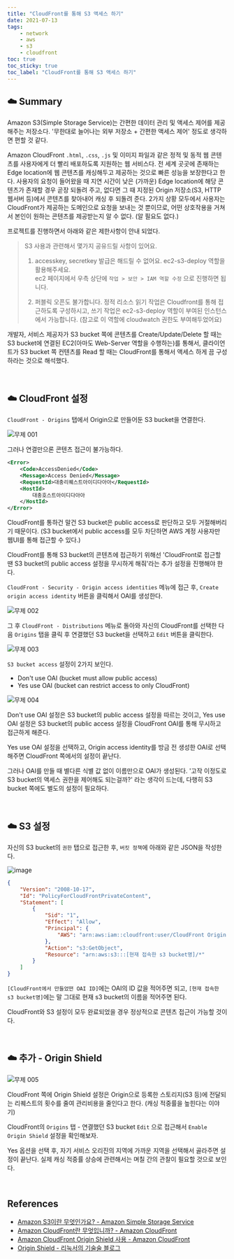 ```yaml
---
title: "CloudFront를 통해 S3 액세스 하기"
date: 2021-07-13
tags:
    - network
    - aws
    - s3
    - cloudfront
toc: true
toc_sticky: true 
toc_label: "CloudFront를 통해 S3 액세스 하기"
---
```


## ☁️ Summary
Amazon S3(Simple Storage Service)는 간편한 데이터 관리 및 액세스 제어를 제공해주는 저장소다. 
'무한대로 늘어나는 외부 저장소 + 간편한 액세스 제어' 정도로 생각하면 편할 것 같다.

Amazon CloudFront `.html`, `.css`, `.js` 및 이미지 파일과 같은 정적 및 동적 웹 콘텐츠를 사용자에게 더 빨리 배포하도록 지원하는 웹 서비스다. 전 세계 곳곳에 존재하는 Edge location에 웹 콘텐츠를 캐싱해두고 제공하는 것으로 
빠른 성능을 보장한다고 한다. 
사용자의 요청이 들어왔을 때 지연 시간이 낮은 (가까운) Edge location에 해당 콘텐츠가 존재할 경우 곧장 되돌려 주고, 
없다면 그 때 지정된 Origin 저장소(S3, HTTP 웹서버 등)에서 콘텐츠를 찾아내어 캐싱 후 되돌려 준다.
2가지 상황 모두에서 사용자는 CloudFront가 제공하는 도메인으로 요청을 보내는 것 뿐이므로, 어떤 상호작용을 거쳐서 
본인이 원하는 콘텐츠를 제공받는지 알 수 없다. (알 필요도 없다.)

프로젝트를 진행하면서 아래와 같은 제한사항이 안내 되었다.

> S3 사용과 관련해서 몇가지 공유드릴 사항이 있어요.
> 1. accesskey, secretkey 발급은 해드릴 수 없어요. ec2-s3-deploy 역할을 활용해주세요.  
> ec2 페이지에서 우측 상단에 `작업 > 보안 > IAM 역할 수정` 으로 진행하면 됩니다.
>	
> 2. 퍼블릭 오픈도 불가합니다. 정적 리소스 읽기 작업은 Cloudfront를 통해 접근하도록 구성하시고, 쓰기 작업은
> ec2-s3-deploy 역할이 부여된 인스턴스에서 가능합니다. (참고로 이 역할에 cloudwatch 권한도 부여해두었어요)

개발자, 서비스 제공자가 S3 bucket 쪽에 콘텐츠를 Create/Update/Delete 할 때는 S3 bucket에 연결된 EC2(아마도 Web-Server 역할을 수행하는)를 통해서, 클라이언트가 S3 bucket 쪽 컨텐츠를 Read 할 때는 CloudFront를 통해서 액세스 하게 끔 구성하라는 것으로 해석했다.

<br>

## ☁️ CloudFront 설정
`CloudFront - Origins` 탭에서 Origin으로 만들어둔 S3 bucket을 연결한다. 

![무제 001](https://user-images.githubusercontent.com/37354145/125394332-821e3b00-e3e4-11eb-9082-1499d5c1d556.png)

그러나 연결만으론 콘텐츠 접근이 불가능하다.

```xml
<Error>
	<Code>AccessDenied</Code>
	<Message>Access Denied</Message>
	<RequestId>대충리퀘스트아이디다아아</RequestId>
	<HostId>
		대충호스트아이디다아아
	</HostId>
</Error>
```

CloudFront를 통하건 말건 S3 bucket은 public access로 판단하고 모두 거절해버리기 때문이다. (S3 bucket에서 public access를 모두 차단하면 AWS 계정 사용자만 웹UI를 통해 접근할 수 있다.)

CloudFront를 통해 S3 bucket의 콘텐츠에 접근하기 위해선 'CloudFront로 접근할 땐 S3 bucket의 public access 설정을 무시하게 해줘'라는 추가 설정을 진행해야 한다.

`CloudFront - Security - Origin access identities` 메뉴에 접근 후, `Create origin access identity` 버튼을 클릭해서 OAI를 생성한다. 

![무제 002](https://user-images.githubusercontent.com/37354145/125394344-85192b80-e3e4-11eb-946e-593b56ddc55e.png)

그 후 `CloudFront - Distributions` 메뉴로 돌아와 자신의 CloudFront를 선택한 다음 `Origins` 탭을 클릭 후 연결했던 S3 bucket을 선택하고 `Edit` 버튼을 클릭한다.

![무제 003](https://user-images.githubusercontent.com/37354145/125394350-864a5880-e3e4-11eb-99ae-2ce38ce1af32.png)

`S3 bucket access` 설정이 2가지 보인다.

- Don't use OAI (bucket must allow public access)
- Yes use OAI (bucket can restrict access to only CloudFront)

![무제 004](https://user-images.githubusercontent.com/37354145/125394353-86e2ef00-e3e4-11eb-8dea-978acb90c490.png)

Don't use OAI 설정은 S3 bucket의 public access 설정을 따르는 것이고, 
Yes use OAI 설정은 S3 bucket의 public access 설정을 CloudFront OAI를 통해 무시하고 접근하게 해준다.

Yes use OAI 설정을 선택하고, Origin access identity를 방금 전 생성한 OAI로 선택해주면 CloudFront 쪽에서의 설정이 끝난다.

그러나 OAI를 만들 때 별다른 식별 값 없이 이름만으로 OAI가 생성된다. 
'고작 이정도로 S3 bucket의 액세스 권한을 제어해도 되는걸까?' 라는 생각이 드는데, 다행히 S3 bucket 쪽에도 
별도의 설정이 필요하다.

<br>

## ☁️ S3 설정
자신의 S3 bucket의 `권한` 탭으로 접근한 후, `버킷 정책`에 아래와 같은 JSON을 작성한다.

![image](https://user-images.githubusercontent.com/37354145/125394832-433cb500-e3e5-11eb-8cbb-8d0d33300f2b.png)

```JSON
{
    "Version": "2008-10-17",
    "Id": "PolicyForCloudFrontPrivateContent",
    "Statement": [
        {
            "Sid": "1",
            "Effect": "Allow",
            "Principal": {
                "AWS": "arn:aws:iam::cloudfront:user/CloudFront Origin Access Identity [CloudFront에서 만들었던 OAI ID]"
            },
            "Action": "s3:GetObject",
            "Resource": "arn:aws:s3:::[현재 접속한 s3 bucket명]/*"
        }
    ]
}
```

`[CloudFront에서 만들었떤 OAI ID]`에는 OAI의 ID 값을 적어주면 되고, 
`[현재 접속한 s3 bucket명]`에는 말 그대로 현재 s3 bucket의 이름을 적어주면 된다.

CloudFront와 S3 설정이 모두 완료되었을 경우 정상적으로 콘텐츠 접근이 가능할 것이다.

<br>

## ☁️ 추가 - Origin Shield
![무제 005](https://user-images.githubusercontent.com/37354145/125394354-86e2ef00-e3e4-11eb-8ece-41c5cdca6e77.png)

CloudFront 쪽에 Origin Shield 설정은 Origin으로 등록한 스토리지(S3 등)에 전달되는 리퀘스트의 횟수를 줄여 관리비용을 줄인다고 한다. (캐싱 적중률을 높힌다는 이야기)

CloudFront의 `Origins` 탭 - 연결했던 S3 bucket `Edit` 으로 접근해서 
`Enable Origin Shield` 설정을 확인해보자.

Yes 옵션을 선택 후, 자기 서비스 오리진의 지역에 가까운 지역을 선택해서 골라주면 설정이 끝난다. 
실제 캐싱 적중률 상승에 관련해서는 며칠 간의 관찰이 필요할 것으로 보인다.

<br>

## References
- [Amazon S3이란 무엇인가요? - Amazon Simple Storage Service](https://docs.aws.amazon.com/ko_kr/AmazonS3/latest/userguide/Welcome.html)
- [Amazon CloudFront란 무엇입니까? - Amazon CloudFront](https://docs.aws.amazon.com/ko_kr/AmazonCloudFront/latest/DeveloperGuide/Introduction.html)
- [Amazon CloudFront Origin Shield 사용 - Amazon CloudFront](https://docs.aws.amazon.com/ko_kr/AmazonCloudFront/latest/DeveloperGuide/origin-shield.html)
- [Origin Shield - 리눅서의 기술술 블로그](https://linuxer.name/tag/origin-shield/)
